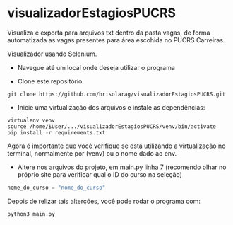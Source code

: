 # visualizadorEstagiosPUCRS
Visualiza e exporta para arquivos txt dentro da pasta vagas, de forma automatizada as vagas presentes para área escohida no PUCRS Carreiras.

Visualizador usando Selenium.



- Navegue até um local onde deseja utilizar o programa

- Clone este repositório:

```
git clone https://github.com/brisolarag/visualizadorEstagiosPUCRS.git
```



- Inicie uma virtualização dos arquivos e instale as dependências:
```
virtualenv venv
source /home/$User/.../visualizadorEstagiosPUCRS/venv/bin/activate
pip install -r requirements.txt
```

Agora é importante que você verifique se está utilizando a virtualização no terminal, normalmente por (venv) ou o nome dado ao env.

- Altere nos arquivos do projeto, em main.py linha 7 (recomendo olhar no próprio site para verificar qual o ID do curso na seleção)
```python
nome_do_curso = "nome_do_curso" 
```

Depois de relizar tais alterções, você pode rodar o programa com:
```
python3 main.py
```



